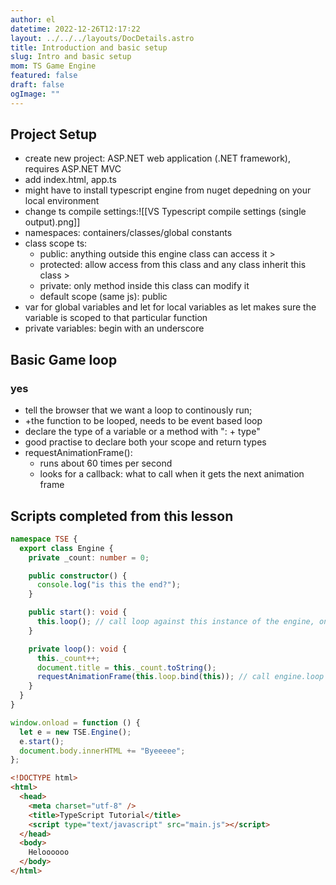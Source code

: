 ```yaml
---
author: el
datetime: 2022-12-26T12∶17∶22
layout: ../../../layouts/DocDetails.astro
title: Introduction and basic setup
slug: Intro and basic setup
mom: TS Game Engine
featured: false
draft: false
ogImage: ""
---
```


## Project Setup

- create new project: ASP.NET web application (.NET framework), requires ASP.NET MVC
- add index.html, app.ts
- might have to install typescript engine from nuget depedning on your local environment
- change ts compile settings:![[VS Typescript compile settings (single output).png]]
- namespaces: containers/classes/global constants
- class scope ts:
  - public: anything outside this engine class can access it >
  - protected: allow access from this class and any class inherit this class >
  - private: only method inside this class can modify it
  - default scope (same js): public
- var for global variables and let for local variables as let makes sure the variable is scoped to that particular function
- private variables: begin with an underscore

## Basic Game loop

### yes

- tell the browser that we want a loop to continously run;
- +the function to be looped, needs to be event based loop
- declare the type of a variable or a method with ": + type"
- good practise to declare both your scope and return types
- requestAnimationFrame():
  - runs about 60 times per second
  - looks for a callback: what to call when it gets the next animation frame

## Scripts completed from this lesson

```typescript
namespace TSE {
  export class Engine {
    private _count: number = 0;

    public constructor() {
      console.log("is this the end?");
    }

    public start(): void {
      this.loop(); // call loop against this instance of the engine, once
    }

    private loop(): void {
      this._count++;
      document.title = this._count.toString();
      requestAnimationFrame(this.loop.bind(this)); // call engine.loop for this instance of engine.loop, will not be called for another instance if created
    }
  }
}

window.onload = function () {
  let e = new TSE.Engine();
  e.start();
  document.body.innerHTML += "Byeeeee";
};
```

```html
<!DOCTYPE html>
<html>
  <head>
    <meta charset="utf-8" />
    <title>TypeScript Tutorial</title>
    <script type="text/javascript" src="main.js"></script>
  </head>
  <body>
    Heloooooo
  </body>
</html>
```
